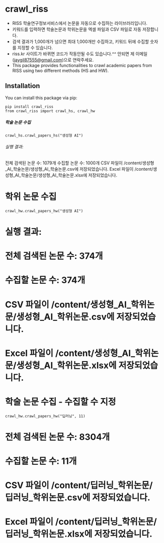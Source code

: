 # crawl_riss
- RISS 학술연구정보서비스에서 논문을 자동으로 수집하는 라이브러리입니다.  
- 키워드를 입력하면 학술논문과 학위논문을 엑셀 파일과 CSV 파일로 자동 저장합니다.  
- 검색 결과가 1,000개가 넘으면 최대 1,000개만 수집하고, 키워드 뒤에 수집할 숫자를 지정할 수 있습니다.
- riss.kr 사이트가 바뀌면 코드가 작동안될 수도 있습니다.^^ 안되면 제 이메일(jaygil87555@gmail.com)으로 연락주세요.
- This package provides functionalities to crawl academic papers from RISS using two different methods (HS and HW).

## Installation

You can install this package via pip:

`pip install crawl_riss`   
`from crawl_riss import crawl_hs, crawl_hw`

##### 학술 논문 수집
`crawl_hs.crawl_papers_hs("생성형 AI")`

###### 실행 결과:
전체 검색된 논문 수: 1079개
수집할 논문 수: 1000개
CSV 파일이 /content/생성형_AI_학술논문/생성형_AI_학술논문.csv에 저장되었습니다.
Excel 파일이 /content/생성형_AI_학술논문/생성형_AI_학술논문.xlsx에 저장되었습니다.

# 학위 논문 수집
`crawl_hw.crawl_papers_hw("생성형 AI")`
# 실행 결과:
# 전체 검색된 논문 수: 374개
# 수집할 논문 수: 374개
# CSV 파일이 /content/생성형_AI_학위논문/생성형_AI_학위논문.csv에 저장되었습니다.
# Excel 파일이 /content/생성형_AI_학위논문/생성형_AI_학위논문.xlsx에 저장되었습니다.

# 학술 논문 수집 - 수집할 수 지정
`crawl_hw.crawl_papers_hw("딥러닝", 11)`
# 전체 검색된 논문 수: 8304개
# 수집할 논문 수: 11개
# CSV 파일이 /content/딥러닝_학위논문/딥러닝_학위논문.csv에 저장되었습니다.
# Excel 파일이 /content/딥러닝_학위논문/딥러닝_학위논문.xlsx에 저장되었습니다.


